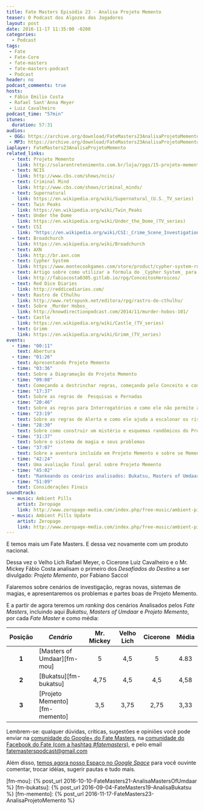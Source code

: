 ```yaml
---
title: Fate Masters Episódio 23 - Analisa Projeto Memento
teaser: O Podcast dos Algozes dos Jogadores
layout: post
date: 2016-11-17 11:35:00 -0200
categories:
  - Podcast
tags:
 - Fate
 - Fate-Core
 - fate-masters
 - fate-masters-podcast
 - Podcast
header: no
podcast_comments: true 
hosts:
 - Fábio Emilio Costa
 - Rafael Sant'Anna Meyer
 - Luiz Cavalheiro
podcast_time: "57min"
itunes:
  duration: 57:31
audios:
 - OGG: https://archive.org/download/FateMasters23AnalisaProjetoMemento/FateMasters23-AnalisaProjetoMemento.ogg       
 - MP3: https://archive.org/download/FateMasters23AnalisaProjetoMemento/FateMasters23-AnalisaProjetoMemento.mp3
iaplayer: FateMasters23AnalisaProjetoMemento
related_links:
  - text: Projeto Memento
    link: http://solarentretenimento.com.br/loja/rpgs/15-projeto-memento.html
  - text: NCIS
    link: http://www.cbs.com/shows/ncis/
  - text: Criminal Mind
    link: http://www.cbs.com/shows/criminal_minds/
  - text: Supernatural
    link: https://en.wikipedia.org/wiki/Supernatural_(U.S._TV_series)
  - text: Twin Peaks   
    link: https://en.wikipedia.org/wiki/Twin_Peaks
  - text: Under the Dome
    link: https://en.wikipedia.org/wiki/Under_the_Dome_(TV_series)
  - text: CSI
    link: "https://en.wikipedia.org/wiki/CSI:_Crime_Scene_Investigation"
  - text: Broadchurch
    link: https://en.wikipedia.org/wiki/Broadchurch
  - text: AXN
    link: http://br.axn.com
  - text: Cypher System
    link: https://www.montecookgames.com/store/product/cypher-system-rulebook/
  - text: Artigo sobre como utilizar a fórmula do _Cypher System_ para criar conceitos heróicos
    link: http://fabiocosta0305.gitlab.io/rpg/ConceitosHeroicos/
  - text: Red Dice Diaries
    link: http://reddicediaries.com/
  - text: Rastro de Cthulhu
    link: http://www.retropunk.net/editora/rpg/rastro-de-cthulhu/
  - text: Sobre _Murder Hobos_
    link: http://knowdirectionpodcast.com/2014/11/murder-hobos-101/
  - text: Castle
    link: https://en.wikipedia.org/wiki/Castle_(TV_series)
  - text: Grimm
    link: https://en.wikipedia.org/wiki/Grimm_(TV_series)
events:
  - time: "00:11"
    text: Abertura
  - time: "01:26"
    text: Apresentando Projeto Memento
  - time: "03:36"
    text: Sobre a Diagramação do Projeto Memento
  - time: "09:08"
    text: Começando a destrinchar regras, começando pelo Conceito e como ele utiliza elementos de _Cypher_, e pelos Elos Sociais
  - time: "17:37"
    text: Sobre as regras de  Pesquisas e Pernadas
  - time: "20:46"
    text: Sobre as regras para Interrogatórios e como ele não permite as "viradas de mesa" ao estilo Hannibal Lector
  - time: "23:19"
    text: Sobre as regras de Alerta e como ele ajuda a escalonar os riscos
  - time: "28:30"
    text: Sobre como construir um mistério e esquemas randômicos do Projeto Memento
  - time: "31:37"
    text: Sobre o sistema de magia e seus problemas
  - time: "37:07"
    text: Sobre a aventura incluída em Projeto Memento e sobre se Memento pode ser utilizado como _One Shot_, aventuras introdutórias e campanhas
  - time: "42:24"
    text: Uma avaliação final geral sobre Projeto Memento
  - time: "45:02"
    text: "Rankeando os cenários analisados: Bukatsu, Masters of Umdaar e Projeto Memento"
  - time: "51:09"
    text: Considerações Finais
soundtrack:
  - music: Ambient Pills
    artist: Zeropage
    link: http://www.zeropage-media.com/index.php/free-music/ambient-pills
  - music: Ambient Pills Update
    artist: Zeropage
    link: http://www.zeropage-media.com/index.php/free-music/ambient-pills-update
---
```


E temos mais um Fate Masters. E dessa vez novamente com um produto nacional. 

Dessa vez o Velho Lich Rafael Meyer, o Cicerone Luíz Cavalheiro e o Mr. Mickey Fábio Costa analisam o primeiro dos _Desafiados do Destino_ a ser divulgado: _Projeto Memento_, por Fabiano Saccol

Falaremos sobre cenários de investigação, regras novas, sistemas de magias, e apresentaremos os problemas e partes boas de Projeto Memento.

E a partir de agora teremos um _ranking_ dos cenários Analisados pelos _Fate Masters_, incluindo aqui _Bukatsu_, _Masters of Umdaar_ e _Projeto Memento_, por cada _Fate Master_ e como média:


| **Posição**  | ***Cenário***                 | **Mr. Mickey** | **Velho Lich** | **Cicerone** | **Média** |
|:------------:|-------------------------------|:--------------:|:--------------:|:------------:|:---------:|
|  **1**       | [Masters of Umdaar][fm-mou]   |    5           |       4,5      |     5        |   4.83    |
|  **2**       | [Bukatsu][fm-bukatsu]         |    4,75        |       4,5      |     4,5      |   4,58    |
|  **3**       | [Projeto Memento][fm-memento] |    3,5         |       3,75     |     2,75     |   3,33    |

Lembrem-se: qualquer  dúvidas, críticas, sugestões  e opiniões você pode enviar na [comunidade do Google+ do Fate Masters][gplus], na [comunidade do Facebook do Fate (com a hashtag _#fatemasters_)][fb], e pelo email <fatemasterspodcast@gmail.com>

Além disso, [temos agora nosso Espaço no _Google Space_][spaces] para você ouvinte comentar, trocar idéias, sugerir pautas e tudo mais.

[gplus]: https://plus.google.com/communities/100913016060492249875
[fb]: https://www.facebook.com/groups/faterpgbrasil/
[spaces]: https://goo.gl/spaces/gFqsaUsaSJN1boHH9
[fm-mou]: {% post_url 2016-10-10-FateMasters21-AnalisaMastersOfUmdaar %}
[fm-bukatsu]: {% post_url 2016-09-04-FateMasters19-AnalisaBukatsu %}
[fm-memento]: {% post_url 2016-11-17-FateMasters23-AnalisaProjetoMemento %}
